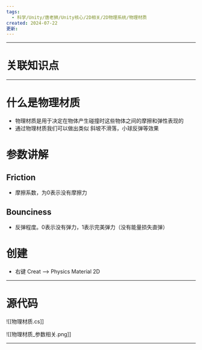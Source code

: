 ```yaml
---
tags:
  - 科学/Unity/唐老狮/Unity核心/2D相关/2D物理系统/物理材质
created: 2024-07-22
更新:
---
```


---
# 关联知识点



---
# 什么是物理材质

- 物理材质是用于决定在物体产生碰撞时这些物体之间的摩擦和弹性表现的
- 通过物理材质我们可以做出类似 斜坡不滑落，小球反弹等效果
# 参数讲解
## Friction

- 摩擦系数，为0表示没有摩擦力
## Bounciness

- 反弹程度。0表示没有弹力，1表示完美弹力（没有能量损失直弹）
# 创建

- 右键 Creat ——> Physics Material 2D



---
# 源代码

![[物理材质.cs]]

![[物理材质_参数相关.png]]

---